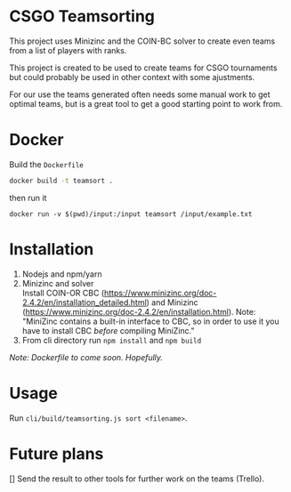 CSGO Teamsorting
================

This project uses Minizinc and the COIN-BC solver to create even teams from a list of players with ranks.

This project is created to be used to create teams for CSGO tournaments but could probably be used in other context with some ajustments.

For our use the teams generated often needs some manual work to get optimal teams, but is a great tool to get a good starting point to work from. 

# Docker

Build the `Dockerfile`
```sh
docker build -t teamsort .
```

then run it

```
docker run -v $(pwd)/input:/input teamsort /input/example.txt
```

# Installation

1. Nodejs and npm/yarn
2. Minizinc and solver  
    Install COIN-OR CBC (https://www.minizinc.org/doc-2.4.2/en/installation_detailed.html) and Minizinc (https://www.minizinc.org/doc-2.4.2/en/installation.html). Note: "MiniZinc contains a built-in interface to CBC, so in order to use it you have to install CBC _before_ compiling MiniZinc."
3. From cli directory run `npm install` and `npm build`  

_Note: Dockerfile to come soon. Hopefully._

# Usage

Run `cli/build/teamsorting.js sort <filename>`.


# Future plans

[] Send the result to other tools for further work on the teams (Trello).
